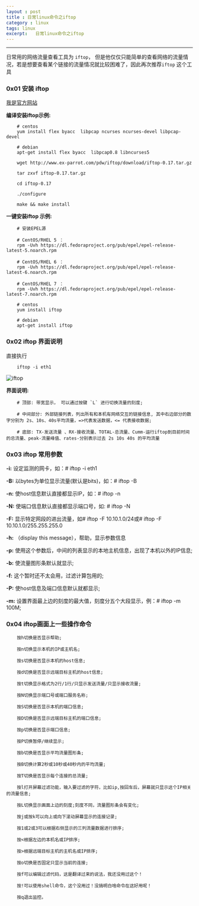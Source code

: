 ```yaml
---
layout : post
title : 日常linux命令之iftop
category : linux
tags: linux
excerpt:   日常linux命令之iftop
---
```



******


<!-- more -->

日常用的网络流量查看工具为 `iftop`， 但是他仅仅只能简单的查看网络的流量情况，若是想要查看某个链接的流量情况就比较困难了，因此再次推荐`iftop` 这个工具

### 0x01 安装 iftop

[我是官方网站](http://www.ex-parrot.com/pdw/iftop/)

**编译安装iftop示例:**

```
    # centos
    yum install flex byacc  libpcap ncurses ncurses-devel libpcap-devel

    # debian
    apt-get install flex byacc  libpcap0.8 libncurses5
```

```
    wget http://www.ex-parrot.com/pdw/iftop/download/iftop-0.17.tar.gz

    tar zxvf iftop-0.17.tar.gz

    cd iftop-0.17

    ./configure

    make && make install
```

**一键安装iftop 示例:**

```
    # 安装EPEL源

    # CentOS/RHEL 5 ：
    rpm -Uvh https://dl.fedoraproject.org/pub/epel/epel-release-latest-5.noarch.rpm

    # CentOS/RHEL 6 ：
    rpm -Uvh https://dl.fedoraproject.org/pub/epel/epel-release-latest-6.noarch.rpm

    # CentOS/RHEL 7 ：
    rpm -Uvh https://dl.fedoraproject.org/pub/epel/epel-release-latest-7.noarch.rpm
```

```
    # centos
    yum install iftop

    # debian
    apt-get install iftop
```

### 0x02  iftop 界面说明

直接执行

```
    iftop -i eth1
```

![iftop](/res/img/blog/linux学习/iftop.png)

**界面说明:**

```
    # 顶部: 带宽显示， 可以通过按键 `L` 进行切换流量的刻度;

    # 中间部分: 外部链接列表，列出所有和本机有网络交互的链接信息, 其中右边部分的数字分别为 2s、10s、40s平均流量，=>代表发送数据，<= 代表接收数据;

    # 底部: TX-发送流量 、RX-接收流量、TOTAL-总流量、Cumm-运行iftop到目前时间的总流量、peak-流量峰值、rates-分别表示过去 2s 10s 40s 的平均流量
```

### 0x03 iftop 常用参数

**-i:**  设定监测的网卡，如：# iftop -i eth1

**-B:**  以bytes为单位显示流量(默认是bits)，如：# iftop -B

**-n:** 使host信息默认直接都显示IP，如：# iftop -n

**-N:** 使端口信息默认直接都显示端口号，如: # iftop -N

**-F:** 显示特定网段的进出流量，如# iftop -F 10.10.1.0/24或# iftop -F 10.10.1.0/255.255.255.0

**-h:** （display this message），帮助，显示参数信息

**-p:** 使用这个参数后，中间的列表显示的本地主机信息，出现了本机以外的IP信息;

**-b:** 使流量图形条默认就显示;

**-f:** 这个暂时还不太会用，过滤计算包用的;

**-P:** 使host信息及端口信息默认就都显示;

**-m:** 设置界面最上边的刻度的最大值，刻度分五个大段显示，例：# iftop -m 100M;

### 0x04 iftop画面上一些操作命令

```
    按h切换是否显示帮助;

    按n切换显示本机的IP或主机名;

    按s切换是否显示本机的host信息;

    按d切换是否显示远端目标主机的host信息;

    按t切换显示格式为2行/1行/只显示发送流量/只显示接收流量;

    按N切换显示端口号或端口服务名称;

    按S切换是否显示本机的端口信息;

    按D切换是否显示远端目标主机的端口信息;

    按p切换是否显示端口信息;

    按P切换暂停/继续显示;

    按b切换是否显示平均流量图形条;

    按B切换计算2秒或10秒或40秒内的平均流量;

    按T切换是否显示每个连接的总流量;

    按l打开屏幕过滤功能，输入要过滤的字符，比如ip,按回车后，屏幕就只显示这个IP相关的流量信息;

    按L切换显示画面上边的刻度;刻度不同，流量图形条会有变化;

    按j或按k可以向上或向下滚动屏幕显示的连接记录;

    按1或2或3可以根据右侧显示的三列流量数据进行排序;

    按<根据左边的本机名或IP排序;

    按>根据远端目标主机的主机名或IP排序;

    按o切换是否固定只显示当前的连接;

    按f可以编辑过滤代码，这是翻译过来的说法，我还没用过这个！

    按!可以使用shell命令，这个没用过！没搞明白啥命令在这好用呢！

    按q退出监控。
```




